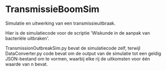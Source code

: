 # TransmissieBoomSim
Simulatie en uitwerking van een transmissieuitbraak.

Hier is de simulatiecode voor de scriptie 'Wiskunde in de aanpak van bacteriële uitbraken'.

TransmissionOutbreakSim.py bevat de simulatiecode zelf, terwijl DataConverter.py code bevat om de output van de 
simulatie tot een geldig JSON-bestand om te vormen, waarbij elke rij de uitkomsten voor één waarde van n bevat.
